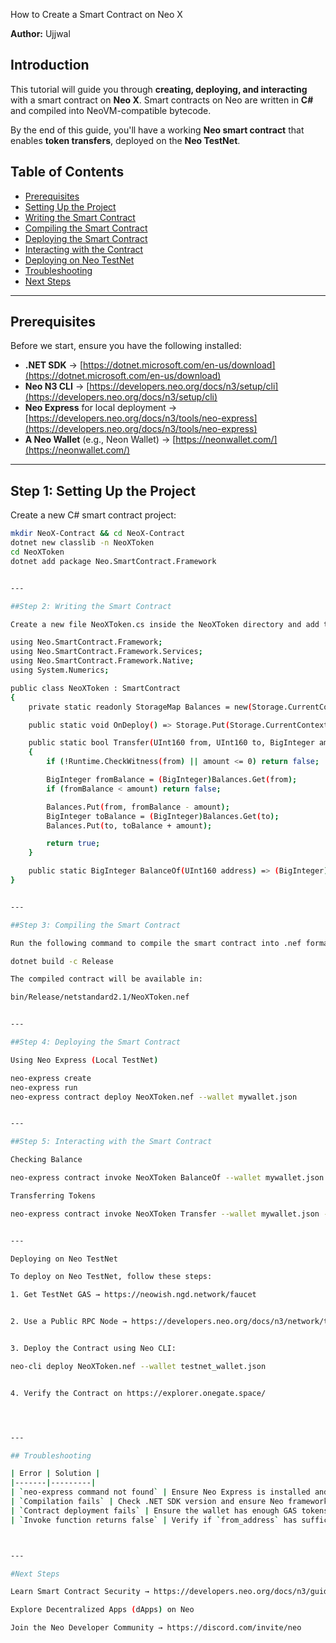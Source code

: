 How to Create a Smart Contract on Neo X  

**Author:** Ujjwal   

## Introduction  
This tutorial will guide you through **creating, deploying, and interacting** with a smart contract on **Neo X**. Smart contracts on Neo are written in **C#** and compiled into NeoVM-compatible bytecode.  

By the end of this guide, you'll have a working **Neo smart contract** that enables **token transfers**, deployed on the **Neo TestNet**.  

## Table of Contents  
- [Prerequisites](#prerequisites)  
- [Setting Up the Project](#step-1-setting-up-the-project)  
- [Writing the Smart Contract](#step-2-writing-the-smart-contract)  
- [Compiling the Smart Contract](#step-3-compiling-the-smart-contract)  
- [Deploying the Smart Contract](#step-4-deploying-the-smart-contract)  
- [Interacting with the Contract](#step-5-interacting-with-the-smart-contract)  
- [Deploying on Neo TestNet](#deploying-on-neo-testnet)  
- [Troubleshooting](#troubleshooting)  
- [Next Steps](#next-steps)  

---

## Prerequisites  
Before we start, ensure you have the following installed:  

- **.NET SDK** → [https://dotnet.microsoft.com/en-us/download](https://dotnet.microsoft.com/en-us/download)  
- **Neo N3 CLI** → [https://developers.neo.org/docs/n3/setup/cli](https://developers.neo.org/docs/n3/setup/cli)  
- **Neo Express** for local deployment → [https://developers.neo.org/docs/n3/tools/neo-express](https://developers.neo.org/docs/n3/tools/neo-express)  
- **A Neo Wallet** (e.g., Neon Wallet) → [https://neonwallet.com/](https://neonwallet.com/)  

---

## Step 1: Setting Up the Project  
Create a new C# smart contract project:  

```sh
mkdir NeoX-Contract && cd NeoX-Contract
dotnet new classlib -n NeoXToken
cd NeoXToken
dotnet add package Neo.SmartContract.Framework


---

##Step 2: Writing the Smart Contract

Create a new file NeoXToken.cs inside the NeoXToken directory and add the following code:

using Neo.SmartContract.Framework;
using Neo.SmartContract.Framework.Services;
using Neo.SmartContract.Framework.Native;
using System.Numerics;

public class NeoXToken : SmartContract
{
    private static readonly StorageMap Balances = new(Storage.CurrentContext, "balances");

    public static void OnDeploy() => Storage.Put(Storage.CurrentContext, "deployed", "true");

    public static bool Transfer(UInt160 from, UInt160 to, BigInteger amount)
    {
        if (!Runtime.CheckWitness(from) || amount <= 0) return false;

        BigInteger fromBalance = (BigInteger)Balances.Get(from);
        if (fromBalance < amount) return false;

        Balances.Put(from, fromBalance - amount);
        BigInteger toBalance = (BigInteger)Balances.Get(to);
        Balances.Put(to, toBalance + amount);

        return true;
    }

    public static BigInteger BalanceOf(UInt160 address) => (BigInteger)Balances.Get(address);
}


---

##Step 3: Compiling the Smart Contract

Run the following command to compile the smart contract into .nef format:

dotnet build -c Release

The compiled contract will be available in:

bin/Release/netstandard2.1/NeoXToken.nef


---

##Step 4: Deploying the Smart Contract

Using Neo Express (Local TestNet)

neo-express create
neo-express run
neo-express contract deploy NeoXToken.nef --wallet mywallet.json


---

##Step 5: Interacting with the Smart Contract

Checking Balance

neo-express contract invoke NeoXToken BalanceOf --wallet mywallet.json --args "[<your_address>]"

Transferring Tokens

neo-express contract invoke NeoXToken Transfer --wallet mywallet.json --args "[<from_address>, <to_address>, 10]"


---

Deploying on Neo TestNet

To deploy on Neo TestNet, follow these steps:

1. Get TestNet GAS → https://neowish.ngd.network/faucet


2. Use a Public RPC Node → https://developers.neo.org/docs/n3/network/testnet


3. Deploy the Contract using Neo CLI:

neo-cli deploy NeoXToken.nef --wallet testnet_wallet.json


4. Verify the Contract on https://explorer.onegate.space/




---

## Troubleshooting  

| Error | Solution |
|-------|---------|
| `neo-express command not found` | Ensure Neo Express is installed and added to PATH |
| `Compilation fails` | Check .NET SDK version and ensure Neo framework is installed |
| `Contract deployment fails` | Ensure the wallet has enough GAS tokens |
| `Invoke function returns false` | Verify if `from_address` has sufficient balance |



---

#Next Steps

Learn Smart Contract Security → https://developers.neo.org/docs/n3/guidelines/smart-contract-security

Explore Decentralized Apps (dApps) on Neo

Join the Neo Developer Community → https://discord.com/invite/neo
